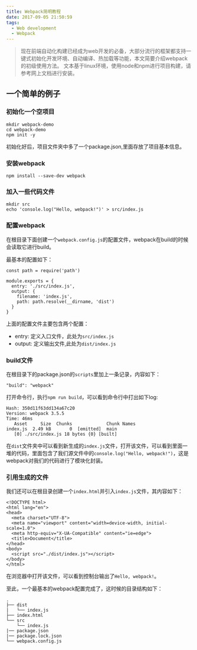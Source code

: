 ```yaml
---
title: Webpack简明教程
date: 2017-09-05 21:50:59
tags:
  - Web development
  - Webpack
---
```


> 现在前端自动化构建已经成为web开发的必备，大部分流行的框架都支持一键式初始化开发环境、自动编译、热加载等功能，本文简要介绍webpack的初级使用方法。
> 文本基于linux环境，使用node和npm进行项目构建，请参考网上文档进行安装。

## 一个简单的例子

### 初始化一个空项目

```
mkdir webpack-demo
cd webpack-demo
npm init -y
```
<!--more-->

初始化好后，项目文件夹中多了一个package.json,里面存放了项目基本信息。

### 安装webpack

```
npm install --save-dev webpack
```

### 加入一些代码文件

```
mkdir src
echo 'console.log("Hello, webpack!")' > src/index.js
```

### 配置webpack

在根目录下面创建一个``webpack.config.js``的配置文件，webpack在build的时候会读取它进行build。

最基本的配置如下：

```
const path = require('path')

module.exports = {
  entry: './src/index.js',
  output: {
    filename: 'index.js',
    path: path.resolve(__dirname, 'dist')
  }
}
```

上面的配置文件主要包含两个配置：

- entry: 定义入口文件，此处为``src/index.js``
- output: 定义输出文件,此处为``dist/index.js``

### build文件

在根目录下的package.json的``scripts``里加上一条记录，内容如下：

```
"build": "webpack"
```

打开命令行，执行``npm run build``，可以看到命令行中打出如下log:

```
Hash: 350d11f63dd134a67c20
Version: webpack 3.5.5
Time: 46ms
   Asset     Size  Chunks             Chunk Names
index.js  2.49 kB       0  [emitted]  main
   [0] ./src/index.js 18 bytes {0} [built]
```

在``dist``文件夹中可以看到新生成的``index.js``文件，打开该文件，可以看到里面一堆的代码，里面包含了我们源文件中的``console.log("Hello, webpack!")``，这是webpack对我们的代码进行了模块化封装。

### 引用生成的文件

我们还可以在根目录创建一个``index.html``并引入``index.js``文件，其内容如下：

```
<!DOCTYPE html>
<html lang="en">
<head>
  <meta charset="UTF-8">
  <meta name="viewport" content="width=device-width, initial-scale=1.0">
  <meta http-equiv="X-UA-Compatible" content="ie=edge">
  <title>Document</title>
</head>
<body>
  <script src="./dist/index.js"></script>
</body>
</html>
```
在浏览器中打开该文件，可以看到控制台输出了``Hello, webpack!``。

至此，一个最基本的webpack配置完成了，这时候的目录结构如下：

```
.
├── dist
|   └── index.js
├── index.html
└── src
    └── index.js
|── package.json
|── package.lock.json
└── webpack.config.js

```